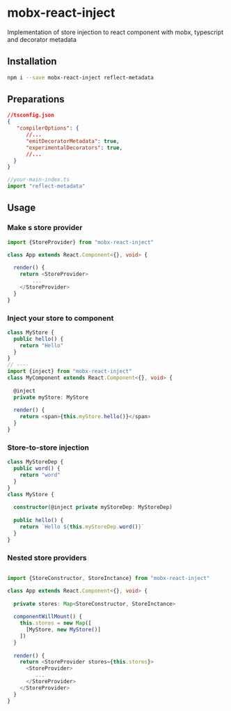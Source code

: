 # mobx-react-inject
Implementation of store injection to react component with mobx, typescript and decorator metadata

## Installation
```bash
npm i --save mobx-react-inject reflect-metadata 
```

## Preparations
```json
//tsconfig.json
{
   "compilerOptions": {
      //...
      "emitDecoratorMetadata": true,
      "experimentalDecorators": true,
      //...
  }
}
```
```ts
//your-main-index.ts
import "reflect-metadata"
```
## Usage
### Make s store provider
```ts
import {StoreProvider} from "mobx-react-inject"

class App extends React.Component<{}, void> {
  
  render() {
    return <StoreProvider>
        ...
    </StoreProvider>
  }
}
```
### Inject your store to component
```ts
class MyStore {
  public hello() {
    return "Hello"
  }
}
// ----
import {inject} from "mobx-react-inject"
class MyComponent extends React.Component<{}, void> {
  
  @inject
  private myStore: MyStore
  
  render() {
    return <span>{this.myStore.hello()}</span>
  }
}
```
### Store-to-store injection
```ts
class MyStoreDep {
  public word() {
    return "word"
  }  
}
class MyStore {
  
  constructor(@inject private myStoreDep: MyStoreDep)
  
  public hello() {
    return `Hello ${this.myStoreDep.word()}` 
  }
}
```
### Nested store providers
```ts

import {StoreConstructor, StoreInctance} from "mobx-react-inject"

class App extends React.Component<{}, void> {
  
  private stores: Map<StoreConstructor, StoreInctance>
  
  componentWillMount() {
    this.stores = new Map([
      [MyStore, new MyStore()]
    ])
  }
  
  render() {
    return <StoreProvider stores={this.stores}>
      <StoreProvider>
         ...
      </StoreProvider>
    </StoreProvider>
  }
}
```

